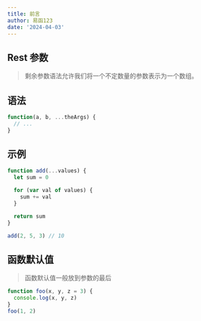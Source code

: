```yaml
---
title: 前言
author: 易函123
date: '2024-04-03'
---
```


## Rest 参数

> 剩余参数语法允许我们将一个不定数量的参数表示为一个数组。

## 语法

```javascript
function(a, b, ...theArgs) {
  // ...
}
```

## 示例

```javascript
function add(...values) {
  let sum = 0

  for (var val of values) {
    sum += val
  }

  return sum
}

add(2, 5, 3) // 10
```

## 函数默认值

> 函数默认值一般放到参数的最后

```javascript
function foo(x, y, z = 3) {
  console.log(x, y, z)
}
foo(1, 2)
```
